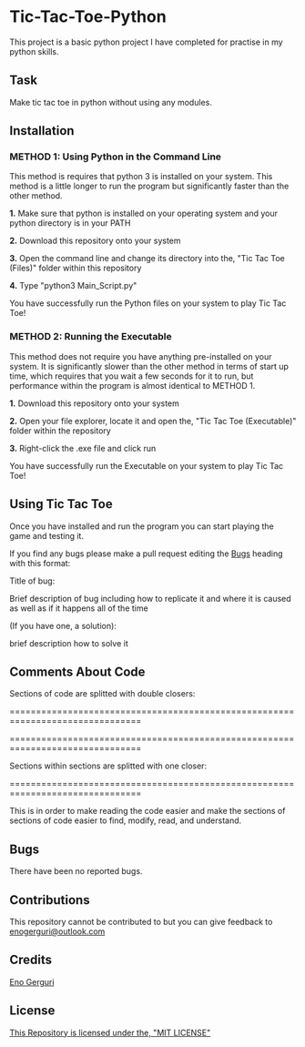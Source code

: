 # Tic-Tac-Toe-Python

This project is a basic python project I have completed for practise in my python skills.

## Task

Make tic tac toe in python without using any modules.

## Installation

### METHOD 1: Using Python in the Command Line

This method is requires that python 3 is installed on your system. This method is a little longer to run the program but significantly faster than the other method.

**1.** Make sure that python is installed on your operating system and your python directory is in your PATH

**2.** Download this repository onto your system

**3.** Open the command line and change its directory into the, "Tic Tac Toe (Files)" folder within this repository

**4.** Type "python3 Main_Script.py"

You have successfully run the Python files on your system to play Tic Tac Toe!

### METHOD 2: Running the Executable

This method does not require you have anything pre-installed on your system. It is significantly slower than the other method in terms of start up time, which requires that you wait a few seconds for it to run, but performance within the program is almost identical to METHOD 1.

**1.** Download this repository onto your system

**2.** Open your file explorer, locate it and open the, "Tic Tac Toe (Executable)" folder within the repository

**3.** Right-click the .exe file and click run

You have successfully run the Executable on your system to play Tic Tac Toe!

## Using Tic Tac Toe

Once you have installed and run the program you can start playing the game and testing it.

If you find any bugs please make a pull request editing the [Bugs](https://github.com/Eno-Gerguri/OCR-GCSE-Programming-Project-Task-1/blob/master/README.md#Bugs) heading with this format:

Title of bug:

Brief description of bug including how to replicate it and where it is caused as well as if it happens all of the time

(If you have one, a solution):

brief description how to solve it

## Comments About Code

Sections of code are splitted with double closers:

===============================================================================

===============================================================================

Sections within sections are splitted with one closer:

===============================================================================

This is in order to make reading the code easier and make the sections of sections of code easier to find, modify, read, and understand.

## Bugs

There have been no reported bugs.

## Contributions

This repository cannot be contributed to but you can give feedback to [enogerguri@outlook.com](mailto:enogerguri@outlook.com)

## Credits

[Eno Gerguri](https://github.com/Eno-Gerguri)

## License

[This Repository is licensed under the, "MIT LICENSE"](https://github.com/Eno-Gerguri/Tic-Tac-Toe-Python/blob/master/LICENSE)